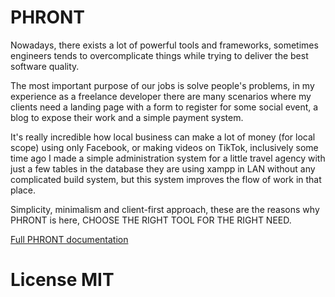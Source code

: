 # PHRONT

Nowadays, there exists a lot of powerful tools and frameworks, sometimes engineers tends to overcomplicate things while trying to deliver the best software quality.

The most important purpose of our jobs is solve people's problems, in my experience as a freelance developer there are many scenarios where my clients need a landing page with a form to register for some social event, a blog to expose their work and a simple payment system.

It's really incredible how local business can make a lot of money (for local scope) using only Facebook, or making videos on TikTok, inclusively some time ago I made a simple administration system for a little travel agency with just a few tables in the database they are using xampp in LAN without any complicated build system, but this system improves the flow of work in that place.

Simplicity, minimalism and client-first approach, these are the reasons why PHRONT is here, CHOOSE THE RIGHT TOOL FOR THE RIGHT NEED.

[Full PHRONT documentation](./docs/phront)

# License MIT
